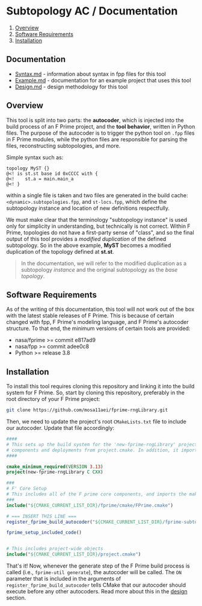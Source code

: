 # Subtopology AC / Documentation

1. [Overview](#overview)
2. [Software Requirements](#software-requirements)
3. [Installation](#installation)

## Documentation

- [Syntax.md](./Syntax.md) - information about syntax in fpp files for this tool
- [Example.md](./Example.md) - documentation for an example project that uses this tool
- [Design.md](./Design.md) - design methodology for this tool

## Overview

This tool is split into two parts: the **autocoder**, which is injected into the build process of an F Prime project, and the **tool behavior**, written in Python files. The purpose of the autocoder is to trigger the python tool on `.fpp` files in F Prime modules, while the python files are responsible for parsing the files, reconstructing subtopologies, and more.

Simple syntax such as:

```
topology MyST {}
@<! is st.st base id 0xCCCC with {
@<!    st.a = main.main_a    
@<! }
```

within a single file is taken and two files are generated in the build cache: `<dynamic>.subtopologies.fpp`, and `st-locs.fpp`, which define the subtopology instance and location of new definitions respectfully.

We must make clear that the terminology "subtopology instance" is used only for simplicity in understanding, but technically is not correct. Within F Prime, topologies do not have a first-party sense of "class", and so the final output of this tool provides a *modified duplication* of the defined subtopology. So in the above example, **MyST** becomes a modified duplication of the topology defined at **st.st**. 

> In the documentation, we will refer to the modified duplication as a subtopology *instance* and the original subtopology as the *base topology*.

## Software Requirements

As of the writing of this documentation, this tool will not work out of the box with the latest stable releases of F Prime. This is because of certain changed with fpp, F Prime's modeling language, and F Prime's autocoder structure. To that end, the minimum versions of certain tools are provided:

- nasa/fprime >= commit e817ad9
- nasa/fpp >= commit adee0c8
- Python >= release 3.8

## Installation

To install this tool requires cloning this repository and linking it into the build system for F Prime. So, start by cloning this repository, preferably in the root directory of your F Prime project:

```bash
git clone https://github.com/mosa11aei/fprime-rngLibrary.git
```

Then, we need to update the project's root `CMakeLists.txt` file to include our autocoder. Update that file accordingly:

```cmake
####
# This sets up the build system for the 'new-fprime-rngLibrary' project, including
# components and deployments from project.cmake. In addition, it imports the core F Prime components.
####

cmake_minimum_required(VERSION 3.13)
project(new-fprime-rngLibrary C CXX)

###
# F' Core Setup
# This includes all of the F prime core components, and imports the make-system.
###
include("${CMAKE_CURRENT_LIST_DIR}/fprime/cmake/FPrime.cmake")

# === INSERT THIS LINE ===
register_fprime_build_autocoder("${CMAKE_CURRENT_LIST_DIR}/fprime-subtopology-tool/src/cmake/autocoder/subtopology.cmake" ON) 

fprime_setup_included_code()


# This includes project-wide objects
include("${CMAKE_CURRENT_LIST_DIR}/project.cmake")

```

That's it! Now, whenever the generate step of the F Prime build process is called (i.e., `fprime-util generate`), the autocoder will be called. The `ON` parameter that is included in the arguments of `register_fprime_build_autocoder` tells CMake that our autocoder should execute before any other autocoders. Read more about this in the [design]() section.